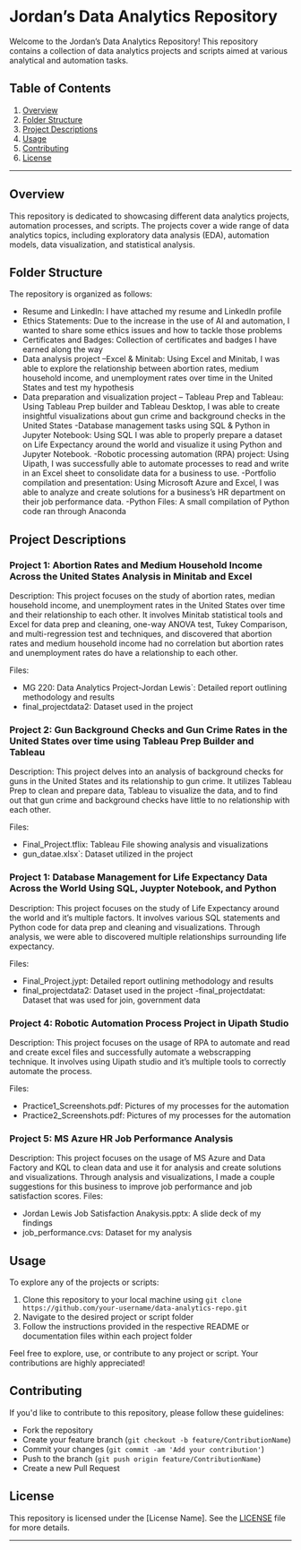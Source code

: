 # Jordan’s Data Analytics Repository

Welcome to the Jordan’s Data Analytics Repository! This repository contains a collection of data analytics projects and scripts aimed at various analytical and automation tasks.

## Table of Contents

1. [Overview](#overview)
2. [Folder Structure](#folder-structure)
3. [Project Descriptions](#project-descriptions)
4. [Usage](#usage)
5. [Contributing](#contributing)
6. [License](#license)

---

## Overview

This repository is dedicated to showcasing different data analytics projects, automation processes, and scripts. The projects cover a wide range of data analytics topics, including exploratory data analysis (EDA), automation models, data visualization, and statistical analysis.

## Folder Structure

The repository is organized as follows:

- Resume and LinkedIn: I have attached my resume and LinkedIn profile
- Ethics Statements: Due to the increase in the use of AI and automation, I wanted to share some ethics issues and how to tackle those problems
- Certificates and Badges: Collection of certificates and badges I have earned along the way
- Data analysis project –Excel & Minitab: Using Excel and Minitab, I was able to explore the relationship between abortion rates, medium household income, and unemployment rates over time in the United States and test my hypothesis 
- Data preparation and visualization project – Tableau Prep and Tableau: Using Tableau Prep builder and Tableau Desktop, I was able to create insightful visualizations about gun crime and background checks in the United States
-Database management tasks using SQL & Python in Jupyter Notebook: Using SQL I was able to properly prepare a dataset on Life Expectancy around the world and visualize it using Python and Jupyter Notebook.
-Robotic processing automation (RPA) project: Using Uipath, I was successfully able to automate processes to read and write in an Excel sheet to consolidate data for a business to use. 
-Portfolio compilation and presentation: Using Microsoft Azure and Excel, I was able to analyze and create solutions for a business’s HR department on their job performance data. 
-Python Files: A small compilation of Python code ran through Anaconda

## Project Descriptions

### Project 1: Abortion Rates and Medium Household Income Across the United States Analysis in Minitab and Excel

Description: This project focuses on the study of abortion rates, median household income, and unemployment rates in the United States over time and their relationship to each other. It involves Minitab statistical tools and Excel for data prep and cleaning, one-way ANOVA test, Tukey Comparison, and multi-regression test and techniques, and discovered that abortion rates and medium household income had no correlation but abortion rates and unemployment rates do have a relationship to each other.

Files:
- MG 220: Data Analytics Project-Jordan Lewis`: Detailed report outlining methodology and results
- final_projectdata2: Dataset used in the project

### Project 2: Gun Background Checks and Gun Crime Rates in the United States over time using Tableau Prep Builder and Tableau 

Description: This project delves into an analysis of background checks for guns in the United States and its relationship to gun crime. It utilizes Tableau Prep to clean and prepare data, Tableau to visualize the data, and to find out that gun crime and background checks have little to no relationship with each other.

Files:
- Final_Project.tflix: Tableau File showing analysis and visualizations
- gun_datae.xlsx`: Dataset utilized in the project



### Project 1: Database Management for Life Expectancy Data Across the World Using SQL, Juypter Notebook, and Python

Description: This project focuses on the study of Life Expectancy around the world and it’s multiple factors. It involves various SQL statements and Python code for data prep and cleaning and visualizations. Through analysis, we were able to  discovered multiple relationships surrounding life expectancy.

Files:
- Final_Project.jypt: Detailed report outlining methodology and results
- final_projectdata2: Dataset used in the project
-final_projectdatat: Dataset that was used for join, government data



### Project 4: Robotic Automation Process Project in Uipath Studio

Description: This project focuses on the usage of RPA to automate and read and create excel files and successfully automate a webscrapping technique. It involves using Uipath studio and it’s multiple tools to correctly automate the process. 

Files:
- Practice1_Screenshots.pdf: Pictures of my processes for the automation
- Practice2_Screenshots.pdf: Pictures of my processes for the automation


### Project 5: MS Azure HR Job Performance Analysis 

Description: This project focuses on the usage of MS Azure and Data Factory and KQL to clean data and use it for analysis and create solutions and visualizations. Through analysis and visualizations, I made a couple suggestions for this business to improve job performance and job satisfaction scores.
Files:
- Jordan Lewis Job Satisfaction Anakysis.pptx: A slide deck of my findings
- job_performance.cvs: Dataset for my analysis 



## Usage

To explore any of the projects or scripts:

1. Clone this repository to your local machine using `git clone https://github.com/your-username/data-analytics-repo.git`
2. Navigate to the desired project or script folder
3. Follow the instructions provided in the respective README or documentation files within each project folder

Feel free to explore, use, or contribute to any project or script. Your contributions are highly appreciated!

## Contributing

If you'd like to contribute to this repository, please follow these guidelines:
- Fork the repository
- Create your feature branch (`git checkout -b feature/ContributionName`)
- Commit your changes (`git commit -am 'Add your contribution'`)
- Push to the branch (`git push origin feature/ContributionName`)
- Create a new Pull Request

## License

This repository is licensed under the [License Name]. See the [LICENSE](LICENSE) file for more details.

---
